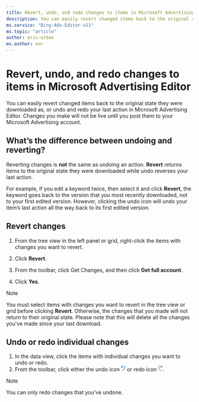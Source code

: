 ```yaml
---
title: Revert, undo, and redo changes to items in Microsoft Advertising Editor
description: You can easily revert changed items back to the original state they were downloaded as, or undo and redo your last action in Microsoft Advertising Editor.
ms.service: "Bing-Ads-Editor-v11"
ms.topic: "article"
author: eric-urban
ms.author: eur
---
```


# Revert, undo, and redo changes to items in Microsoft Advertising Editor

You can easily revert changed items back to the original state they were downloaded as, or undo and redo your last action in Microsoft Advertising Editor. Changes you make will not be live until you post them to your Microsoft Advertising account.

## What’s the difference between undoing and reverting?

Reverting changes is **not** the same as undoing an action. **Revert** returns items to the original state they were downloaded while undo reverses your last action.

For example, if you edit a keyword twice, then select it and click **Revert**, the keyword goes back to the version that you most recently downloaded, not to your first edited version. However, clicking the undo icon will undo your item’s last action all the way back to its first edited version.

## Revert changes

1. From the tree view in the left panel or grid, right-click the items with changes you want to revert.
1. Click **Revert**.

1. From the toolbar, click Get Changes, and then click **Get full account**.
1. Click **Yes**.

> [!NOTE]
> You must select items with changes you want to revert in the tree view or grid before clicking **Revert**. Otherwise, the changes that you made will not return to their original state.
> Please note that this will delete all the changes you've made since your last download.

## Undo or redo individual changes

1. In the data view, click the items with individual changes you want to undo or redo.
1. From the toolbar, click either the undo icon ![undo icon](../images/MAE_Icons_undo.png) or redo icon ![redo icon](../images/MAE_Icons_redo.png).

> [!NOTE]
> You can only redo changes that you’ve undone.


